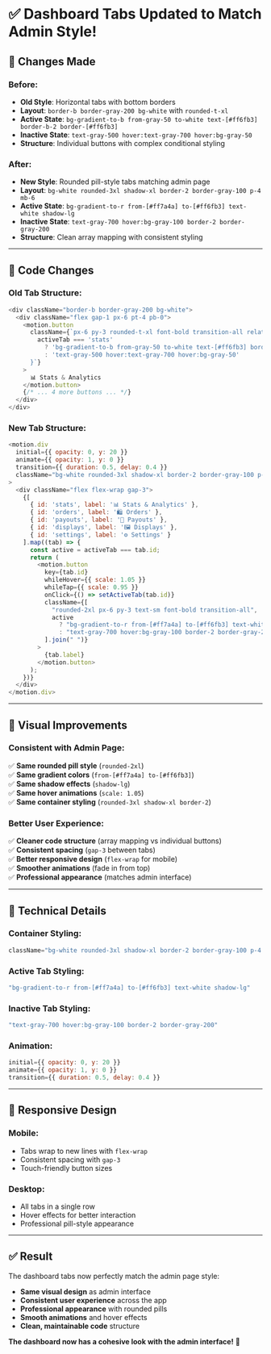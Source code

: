 # ✅ Dashboard Tabs Updated to Match Admin Style!

## 🎯 **Changes Made**

### **Before:**
- **Old Style**: Horizontal tabs with bottom borders
- **Layout**: `border-b border-gray-200 bg-white` with `rounded-t-xl`
- **Active State**: `bg-gradient-to-b from-gray-50 to-white text-[#ff6fb3] border-b-2 border-[#ff6fb3]`
- **Inactive State**: `text-gray-500 hover:text-gray-700 hover:bg-gray-50`
- **Structure**: Individual buttons with complex conditional styling

### **After:**
- **New Style**: Rounded pill-style tabs matching admin page
- **Layout**: `bg-white rounded-3xl shadow-xl border-2 border-gray-100 p-4 mb-6`
- **Active State**: `bg-gradient-to-r from-[#ff7a4a] to-[#ff6fb3] text-white shadow-lg`
- **Inactive State**: `text-gray-700 hover:bg-gray-100 border-2 border-gray-200`
- **Structure**: Clean array mapping with consistent styling

---

## 📁 **Code Changes**

### **Old Tab Structure:**
```javascript
<div className="border-b border-gray-200 bg-white">
  <div className="flex gap-1 px-6 pt-4 pb-0">
    <motion.button
      className={`px-6 py-3 rounded-t-xl font-bold transition-all relative ${
        activeTab === 'stats'
          ? 'bg-gradient-to-b from-gray-50 to-white text-[#ff6fb3] border-b-2 border-[#ff6fb3]'
          : 'text-gray-500 hover:text-gray-700 hover:bg-gray-50'
      }`}
    >
      📊 Stats & Analytics
    </motion.button>
    {/* ... 4 more buttons ... */}
  </div>
</div>
```

### **New Tab Structure:**
```javascript
<motion.div 
  initial={{ opacity: 0, y: 20 }}
  animate={{ opacity: 1, y: 0 }}
  transition={{ duration: 0.5, delay: 0.4 }}
  className="bg-white rounded-3xl shadow-xl border-2 border-gray-100 p-4 mb-6"
>
  <div className="flex flex-wrap gap-3">
    {[
      { id: 'stats', label: '📊 Stats & Analytics' },
      { id: 'orders', label: '🛍️ Orders' },
      { id: 'payouts', label: '💸 Payouts' },
      { id: 'displays', label: '🖼️ Displays' },
      { id: 'settings', label: '⚙️ Settings' }
    ].map((tab) => {
      const active = activeTab === tab.id;
      return (
        <motion.button
          key={tab.id}
          whileHover={{ scale: 1.05 }}
          whileTap={{ scale: 0.95 }}
          onClick={() => setActiveTab(tab.id)}
          className={[
            "rounded-2xl px-6 py-3 text-sm font-bold transition-all",
            active
              ? "bg-gradient-to-r from-[#ff7a4a] to-[#ff6fb3] text-white shadow-lg"
              : "text-gray-700 hover:bg-gray-100 border-2 border-gray-200",
          ].join(" ")}
        >
          {tab.label}
        </motion.button>
      );
    })}
  </div>
</motion.div>
```

---

## 🎨 **Visual Improvements**

### **Consistent with Admin Page:**
✅ **Same rounded pill style** (`rounded-2xl`)  
✅ **Same gradient colors** (`from-[#ff7a4a] to-[#ff6fb3]`)  
✅ **Same shadow effects** (`shadow-lg`)  
✅ **Same hover animations** (`scale: 1.05`)  
✅ **Same container styling** (`rounded-3xl shadow-xl border-2`)  

### **Better User Experience:**
✅ **Cleaner code structure** (array mapping vs individual buttons)  
✅ **Consistent spacing** (`gap-3` between tabs)  
✅ **Better responsive design** (`flex-wrap` for mobile)  
✅ **Smoother animations** (fade in from top)  
✅ **Professional appearance** (matches admin interface)  

---

## 🔧 **Technical Details**

### **Container Styling:**
```javascript
className="bg-white rounded-3xl shadow-xl border-2 border-gray-100 p-4 mb-6"
```

### **Active Tab Styling:**
```javascript
"bg-gradient-to-r from-[#ff7a4a] to-[#ff6fb3] text-white shadow-lg"
```

### **Inactive Tab Styling:**
```javascript
"text-gray-700 hover:bg-gray-100 border-2 border-gray-200"
```

### **Animation:**
```javascript
initial={{ opacity: 0, y: 20 }}
animate={{ opacity: 1, y: 0 }}
transition={{ duration: 0.5, delay: 0.4 }}
```

---

## 📱 **Responsive Design**

### **Mobile:**
- Tabs wrap to new lines with `flex-wrap`
- Consistent spacing with `gap-3`
- Touch-friendly button sizes

### **Desktop:**
- All tabs in a single row
- Hover effects for better interaction
- Professional pill-style appearance

---

## ✅ **Result**

The dashboard tabs now perfectly match the admin page style:

- **Same visual design** as admin interface
- **Consistent user experience** across the app
- **Professional appearance** with rounded pills
- **Smooth animations** and hover effects
- **Clean, maintainable code** structure

**The dashboard now has a cohesive look with the admin interface!** 🎉

